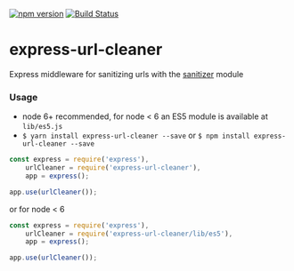 [![npm version](https://badge.fury.io/js/express-url-cleaner.svg)](https://badge.fury.io/js/express-url-cleaner)
[![Build Status](https://travis-ci.org/bcruddy/express-url-cleaner.svg?branch=master)](https://travis-ci.org/bcruddy/express-url-cleaner)

# express-url-cleaner
Express middleware for sanitizing urls with the [sanitizer](https://www.npmjs.com/package/sanitizer) module

### Usage
- node 6+ recommended, for node < 6 an ES5 module is available at `lib/es5.js`
- `$ yarn install express-url-cleaner --save` or `$ npm install express-url-cleaner --save`

```javascript
const express = require('express'),
    urlCleaner = require('express-url-cleaner'),
    app = express();

app.use(urlCleaner());
```

or for node < 6

```javascript
const express = require('express'),
    urlCleaner = require('express-url-cleaner/lib/es5'),
    app = express();

app.use(urlCleaner());
```
